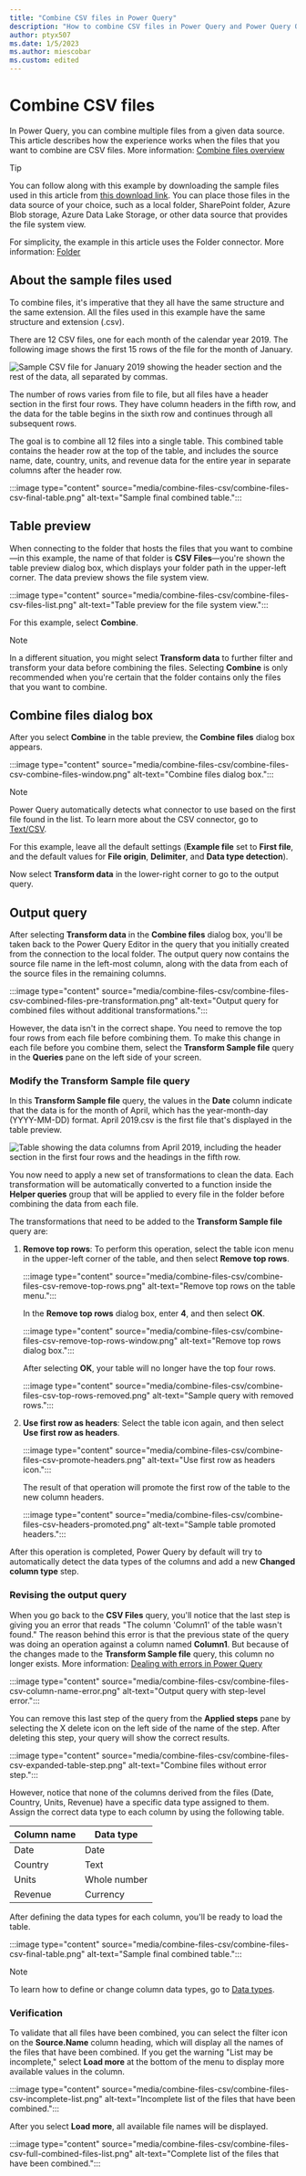 ```yaml
---
title: "Combine CSV files in Power Query" 
description: "How to combine CSV files in Power Query and Power Query Online"
author: ptyx507
ms.date: 1/5/2023
ms.author: miescobar
ms.custom: edited
---
```


# Combine CSV files

In Power Query, you can combine multiple files from a given data source. This article describes how the experience works when the files that you want to combine are CSV files. More information: [Combine files overview](combine-files-overview.md)

> [!TIP]
> You can follow along with this example by downloading the sample files used in this article from [this download link](https://aka.ms/PQCombineFilesSample). You can place those files in the data source of your choice, such as a local folder, SharePoint folder, Azure Blob storage, Azure Data Lake Storage, or other data source that provides the file system view.

For simplicity, the example in this article uses the Folder connector. More information: [Folder](connectors/folder.md)

## About the sample files used

To combine files, it's imperative that they all have the same structure and the same extension. All the files used in this example have the same structure and extension (.csv).

There are 12 CSV files, one for each month of the calendar year 2019. The following image shows the first 15 rows of the file for the month of January.

![Sample CSV file for January 2019 showing the header section and the rest of the data, all separated by commas.](media/combine-files-csv/combine-files-csv-sample-csv-file.png "Sample CSV file for January 2019")

The number of rows varies from file to file, but all files have a header section in the first four rows. They have column headers in the fifth row, and the data for the table begins in the sixth row and continues through all subsequent rows.

The goal is to combine all 12 files into a single table. This combined table contains the header row at the top of the table, and includes the source name, date, country, units, and revenue data for the entire year in separate columns after the header row.

:::image type="content" source="media/combine-files-csv/combine-files-csv-final-table.png" alt-text="Sample final combined table.":::

## Table preview

When connecting to the folder that hosts the files that you want to combine&mdash;in this example, the name of that folder is **CSV Files**&mdash;you're shown the table preview dialog box, which displays your folder path in the upper-left corner. The data preview shows the file system view.

:::image type="content" source="media/combine-files-csv/combine-files-csv-files-list.png" alt-text="Table preview for the file system view.":::

For this example, select **Combine**.

>[!NOTE]
>In a different situation, you might select **Transform data** to further filter and transform your data before combining the files. Selecting **Combine** is only recommended when you're certain that the folder contains only the files that you want to combine.

## Combine files dialog box

After you select **Combine** in the table preview, the **Combine files** dialog box appears.

:::image type="content" source="media/combine-files-csv/combine-files-csv-combine-files-window.png" alt-text="Combine files dialog box.":::

>[!NOTE]
>Power Query automatically detects what connector to use based on the first file found in the list. To learn more about the CSV connector, go to [Text/CSV](connectors/text-csv.md).

For this example, leave all the default settings (**Example file** set to **First file**, and the default values for **File origin**, **Delimiter**, and **Data type detection**).

Now select **Transform data** in the lower-right corner to go to the output query.

## Output query

After selecting **Transform data** in the **Combine files** dialog box, you'll be taken back to the Power Query Editor in the query that you initially created from the connection to the local folder. The output query now contains the source file name in the left-most column, along with the data from each of the source files in the remaining columns.

:::image type="content" source="media/combine-files-csv/combine-files-csv-combined-files-pre-transformation.png" alt-text="Output query for combined files without additional transformations.":::

However, the data isn't in the correct shape. You need to remove the top four rows from each file before combining them. To make this change in each file before you combine them, select the **Transform Sample file** query in the **Queries** pane on the left side of your screen.

### Modify the Transform Sample file query

In this **Transform Sample file** query, the values in the **Date** column indicate that the data is for the month of April, which has the year-month-day (YYYY-MM-DD) format. April 2019.csv is the first file that's displayed in the table preview.

![Table showing the data columns from April 2019, including the header section in the first four rows and the headings in the fifth row.](media/combine-files-csv/combine-files-csv-transform-sample-file.png "The untransformed data columns from April 2019")

You now need to apply a new set of transformations to clean the data. Each transformation will be automatically converted to a function inside the **Helper queries** group that will be applied to every file in the folder before combining the data from each file.

The transformations that need to be added to the **Transform Sample file** query are:

1. **Remove top rows**: To perform this operation, select the table icon menu in the upper-left corner of the table, and then select **Remove top rows**.

   :::image type="content" source="media/combine-files-csv/combine-files-csv-remove-top-rows.png" alt-text="Remove top rows on the table menu.":::

   In the **Remove top rows** dialog box, enter **4**, and then select **OK**.

   :::image type="content" source="media/combine-files-csv/combine-files-csv-remove-top-rows-window.png" alt-text="Remove top rows dialog box.":::

   After selecting **OK**, your table will no longer have the top four rows.

   :::image type="content" source="media/combine-files-csv/combine-files-csv-top-rows-removed.png" alt-text="Sample query with removed rows.":::

2. **Use first row as headers**: Select the table icon again, and then select **Use first row as headers**.

   :::image type="content" source="media/combine-files-csv/combine-files-csv-promote-headers.png" alt-text="Use first row as headers icon.":::

   The result of that operation will promote the first row of the table to the new column headers.

   :::image type="content" source="media/combine-files-csv/combine-files-csv-headers-promoted.png" alt-text="Sample table promoted headers.":::

After this operation is completed, Power Query by default will try to automatically detect the data types of the columns and add a new **Changed column type** step.

### Revising the output query

When you go back to the **CSV Files** query, you'll notice that the last step is giving you an error that reads "The column 'Column1' of the table wasn't found." The reason behind this error is that the previous state of the query was doing an operation against a column named **Column1**. But because of the changes made to the **Transform Sample file** query, this column no longer exists. More information: [Dealing with errors in Power Query](dealing-with-errors.md)

:::image type="content" source="media/combine-files-csv/combine-files-csv-column-name-error.png" alt-text="Output query with step-level error.":::

You can remove this last step of the query from the **Applied steps** pane by selecting the X delete icon on the left side of the name of the step. After deleting this step, your query will show the correct results.

:::image type="content" source="media/combine-files-csv/combine-files-csv-expanded-table-step.png" alt-text="Combine files without error step.":::

However, notice that none of the columns derived from the files (Date, Country, Units, Revenue) have a specific data type assigned to them. Assign the correct data type to each column by using the following table.

| Column name | Data type|
| ------------|----------|
| Date| Date |
| Country | Text |
| Units| Whole number |
| Revenue| Currency |

After defining the data types for each column, you'll be ready to load the table.

:::image type="content" source="media/combine-files-csv/combine-files-csv-final-table.png" alt-text="Sample final combined table.":::

>[!NOTE]
>To learn how to define or change column data types, go to [Data types](data-types.md).

### Verification

To validate that all files have been combined, you can select the filter icon on the **Source.Name** column heading, which will display all the names of the files that have been combined. If you get the warning "List may be incomplete," select **Load more** at the bottom of the menu to display more available values in the column.

:::image type="content" source="media/combine-files-csv/combine-files-csv-incomplete-list.png" alt-text="Incomplete list of the files that have been combined.":::

After you select **Load more**, all available file names will be displayed.

:::image type="content" source="media/combine-files-csv/combine-files-csv-full-combined-files-list.png" alt-text="Complete list of the files that have been combined.":::
